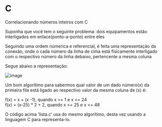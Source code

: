 # C

Correlacionando números inteiros com C

Suponha que você tem o seguinte problema: dois equipamentos estão interligados em enlace(ponto-a-ponto) entre eles

Seguindo uma ordem númerica e referencial, é feita uma representação da conexão, onde o cada número da linha de cima está físicamente interligado com o respectivo número da linha debaixo, pertencente a mesma coluna

Segue abaixo a representação:

![image](https://github.com/user-attachments/assets/51671d31-9b87-4003-b803-e6716b7bf2b6)

Um bom algorítimo para sabermos qual valor de um dado número(x) da primeira fila está ligado ao respectivo valor da mesma coluna de (x) é:

f(x) = x + (x -1), quando x >= 1 e x <= 24 </br>
f(x) = (x-25) * 2 + 2, quando x >= 25 e x <= 48 </br>

O código acima 'lista.c' usa do mesmo algorítimo, desta vez usando a linguagem C para representa-lo.
